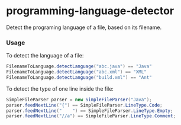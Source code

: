 # programming-language-detector

Detect the programing language of a file, based on its filename.


### Usage

To detect the language of a file:
```java
FilenameToLanguage.detectLanguage("abc.java") == "Java"
FilenameToLanguage.detectLanguage("abc.xml") == "XML"
FilenameToLanguage.detectLanguage("build.xml") == "Ant"
```

To detect the type of one line inside the file:
```java
SimpleFileParser parser = new SimpleFileParser("Java");
parser.feedNextLine("{") == SimpleFileParser.LineType.Code;
parser.feedNextLine("    ") == SimpleFileParser.LineType.Empty;
parser.feedNextLine("//a") == SimpleFileParser.LineType.Comment;
```
